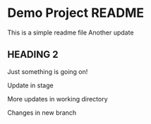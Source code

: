 # Demo Project README

This is a simple readme file
Another update  

## HEADING 2

Just something is going on!

Update in stage

More updates in working directory

Changes in new branch
